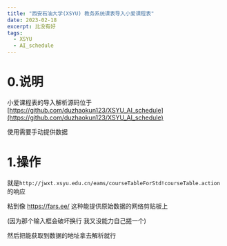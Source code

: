 ```yaml
---
title: "西安石油大学(XSYU) 教务系统课表导入小爱课程表"
date: 2023-02-18
excerpt: 比没有好
tags:
  - XSYU
  - AI_schedule
---
```


# 0.说明

小爱课程表的导入解析源码位于 [https://github.com/duzhaokun123/XSYU_AI_schedule](https://github.com/duzhaokun123/XSYU_AI_schedule)

使用需要手动提供数据

# 1.操作

就是`http://jwxt.xsyu.edu.cn/eams/courseTableForStd!courseTable.action`的响应

粘到像 https://fars.ee/ 这种能提供原始数据的网络剪贴板上

(因为那个输入框会破坏换行 我又没能力自己搓一个)

然后把能获取到数据的地址拿去解析就行